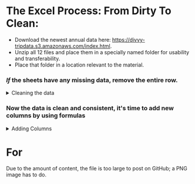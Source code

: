 # The Excel Process: From Dirty To Clean:

* Download the newest annual data here: https://divvy-tripdata.s3.amazonaws.com/index.html.
* Unzip all 12 files and place them in a specially named folder for usability and transferability.
* Place that folder in a location relevant to the material.


### *If* the sheets have any missing data, remove the entire row.
<details>
<summary>Cleaning the data</summary>
  
*This process is per situation, and normally stakeholders are involved with the decision on what to do with empty cells.*

<ol>  
<li> Select all fields (including column names) by clicking and dragging over all columns or by clicking the utmost upper-left from the field section of the sheet. Aka, above row 1 and to the left of column A.</li>
<li> After selecting all fields, hold down CTRL+G until a "Go To" window pops up > Select "Special" > Click "Blanks" > Hit OK. This may take literal minutes to finish running.</li>
  
<li> Once finished, scroll down until you see a highlighted cell or chunk of cells. Right-click when hovered over one and choose "Delete," then choose "Entire row" (you may get a warning; hit OK). This will take minutes, and your sheet may freeze; that's normal.</li>
<li>Sadly, you must do all of these steps twice:weary:.</li>
</ol>
</details>  

### Now the data is clean and consistent, it's time to add new columns by using formulas
<details>
<summary>Adding Columns</summary>
 <ol>
 <li> In your spreadsheet create a column called “ride_length.” in Column N row 1.</li> 
 <li> Calculate the length of each ride using the minus operator from columns C (started_at) & D (ended_at) Enter "=D2-C2" in cell N2 </li> 
 <li> Your result will be a Float. Change that into the time format of HH:MM:SS.</li> 
 <li> Select N2 > right click > A window pop up will appear select "Format Cells" (again Excel may freeze)</li> 
 <li> While in the "Number" tab find "Category:" and change it to "Time" > Type: > "37:30:55" > hit OK</li>
 <li> Select N2 > press CTRL+C > use macros to autofill the column or in N3 hold CTRL+SHIFT+the down key, then find the last naturally filled row + 1 select that cell hold CTRL+SHIFT+the down key again and delete the invalid entries.</li>  
 <li></li>  
 <li></li>
 <li></li>
 <li></li>
  </ol>
</details>  

  
  
# For
Due to the amount of content, the file is too large to post on GitHub; a PNG image has to do.
